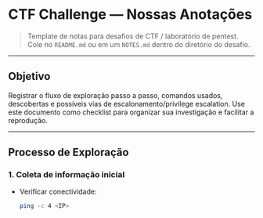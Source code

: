 # CTF Challenge — Nossas Anotações

> Template de notas para desafios de CTF / laboratório de pentest.  
> Cole no `README.md` ou em um `NOTES.md` dentro do diretório do desafio.

---

## Objetivo
Registrar o fluxo de exploração passo a passo, comandos usados, descobertas e possíveis vias de escalonamento/privilege escalation. Use este documento como checklist para organizar sua investigação e facilitar a reprodução.

---

## Processo de Exploração

### 1. Coleta de informação inicial
- Verificar conectividade:
  ```bash
  ping -c 4 <IP>
